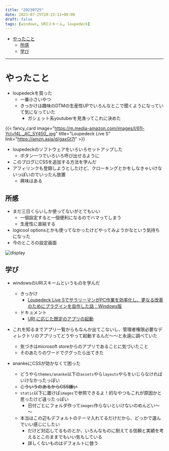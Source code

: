 ```yaml
---
title: "20230725"
date: 2023-07-25T20:15:11+09:00
draft: false
tags: [windows, URIスキーム, loupedeck]
---
```


- [やったこと](#やったこと)
  - [所感](#所感)
  - [学び](#学び)

---

# やったこと
* loupedeckを買った
  * 一番小さいやつ
  * きっかけは趣味のDTMの生産性UPでいろんなとこで聞くようになっていて気になっていた
    * ガシェット系youtuberを見漁ってこれに決めた

{{< fancy_card image="https://m.media-amazon.com/images/I/61l-Ycl+f4L._AC_SY450_.jpg" title="Loupedeck Live S" link="https://amzn.asia/d/gaxGt7l" >}}


* loupedeckのソフトウェアをいろいろセットアップした
  * ボタン一つでいろいろ呼び出せるように
* このブログにCSSを追加する方法を学んだ
* アフィリンクも登録しようとしたけど、クローキングとかをしなきゃいけないっぽいのでいったん放置
  * 興味はある

## 所感
* まだ三日くらいしか使ってないがとてもいい
  * 一個設定すると一個便利になるのでハマってしまう
  * 生産性に直結する
* logicool optionsとかも使ってなかったけどやってみようかなという気持ちになった
* 今のところの設定画面

![display](images/loupedeck.png)


## 学び
* windowsのURIスキームというものを学んだ
  * きっかけ
    * [Loupedeck Live SでサラリーマンがPC作業を効率化し、更なる改善のためにプラグインを自作した話：Windows版](https://swk623.com/2023/02/05/loupedeck-live-s%E3%82%92%E3%82%B5%E3%83%A9%E3%83%AA%E3%83%BC%E3%83%9E%E3%83%B3%E3%81%8Cpc%E4%BD%9C%E6%A5%AD%EF%BC%88%E4%B8%BB%E3%81%ABmicrosoft-teams%EF%BC%89%E3%81%A7%E5%88%A9%E7%94%A8%E3%81%99/)
  * ドキュメント
    * [URI に応じた既定のアプリの起動](https://learn.microsoft.com/ja-jp/windows/uwp/launch-resume/launch-default-app)
  
* これを知るまでアプリ一覧からもなんか出てこないし、管理者権限必要なディレクトリのアプリってどうやって起動するんだ～～と永遠に調べていた
  * 気づきはmicrosoft storeからのアプリであることに気づいたこと
  * そのあたりのワードでググったら出てきた
* anankeにCSSが効かなくて困った
  * どうやら`themes/ananke`以下の`assets`やら`layouts`やらをいじらなければいけなかったっぽい
  * ~~こういうのあるからCSS嫌い~~
  * `static`以下に置けば`images`で参照できるよ！的なやつもこれが原因かと思ったけど違ったっぽい
    * 日付ごとにフォルダ作って`images`作らないといけないのめんどい～～
  * 本当はこの辺もデフォルトのテーマ入れてるだけだから、どっかで選んでいい感じにしたい
    * だけど対応してるものとか、いろんなものに耐えてる信頼と実績を考えるとこのままでもいい気もしている
    * 詳しくないものはデフォルトに倣う

